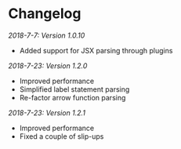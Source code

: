 # Changelog

*2018-7-7: Version 1.0.10*

 * Added support for JSX parsing through plugins

*2018-7-23: Version 1.2.0*

 * Improved performance
 * Simplified label statement parsing
 * Re-factor arrow function parsing

*2018-7-23: Version 1.2.1*

 * Improved performance
 * Fixed a couple of slip-ups
 